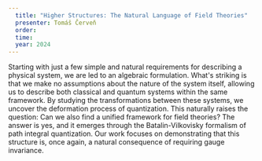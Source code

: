 ```yaml
---
  title: "Higher Structures: The Natural Language of Field Theories"
  presenter: Tomáš Červeň
  order: 
  time: 
  year: 2024
---
```

Starting with just a few simple and natural requirements for describing a physical system, we are led to an algebraic formulation. What's striking is that we make no assumptions about the nature of the system itself, allowing us to describe both classical and quantum systems within the same framework. By studying the transformations between these systems, we uncover the deformation process of quantization. This naturally raises the question: Can we also find a unified framework for field theories? The answer is yes, and it emerges through the Batalin-Vilkovisky formalism of path integral quantization. Our work focuses on demonstrating that this structure is, once again, a natural consequence of requiring gauge invariance.